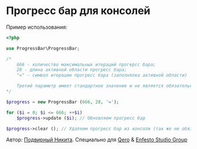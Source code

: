 # Прогресс бар для консолей

Пример использования:

```php
<?php

use ProgressBar\ProgressBar;

/*
    666 - количество максимальных итераций прогерсс бара;
    28 - длина активной области прогресс бара;
    "=" - символ итерации прогресс бара (заполнялка активной области)

    Третий параметр имеет стандартное значение и не является обязательным*
*/

$progress = new ProgressBar (666, 28, '=');

for ($i = 0; $i <= 666; ++$i)
    $progress->update ($i); // Обновляем прогресс бар

$progress->clear (); // Удаляем прогресс бар из консоли (так же не обязательно)
```

Автор: [Подвирный Никита](https://vk.com/technomindlp). Специально для [Qero](https://github.com/KRypt0nn/Qero) & [Enfesto Studio Group](http://vk.com/hphp_convertation)
